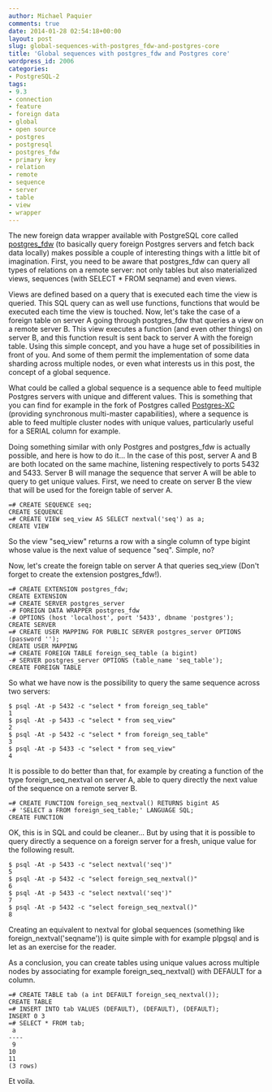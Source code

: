 ```yaml
---
author: Michael Paquier
comments: true
date: 2014-01-28 02:54:18+00:00
layout: post
slug: global-sequences-with-postgres_fdw-and-postgres-core
title: 'Global sequences with postgres_fdw and Postgres core'
wordpress_id: 2006
categories:
- PostgreSQL-2
tags:
- 9.3
- connection
- feature
- foreign data
- global
- open source
- postgres
- postgresql
- postgres_fdw
- primary key
- relation
- remote
- sequence
- server
- table
- view
- wrapper
---
```

The new foreign data wrapper available with PostgreSQL core called [postgres\_fdw](http://www.postgresql.org/docs/devel/static/postgres-fdw.html) (to basically query foreign Postgres servers and fetch back data locally) makes possible a couple of interesting things with a little bit of imagination. First, you need to be aware that postgres\_fdw can query all types of relations on a remote server: not only tables but also materialized views, sequences (with SELECT * FROM seqname) and even views.

Views are defined based on a query that is executed each time the view is queried. This SQL query can as well use functions, functions that would be executed each time the view is touched. Now, let's take the case of a foreign table on server A going through postgres\_fdw that queries a view on a remote server B. This view executes a function (and even other things) on server B, and this function result is sent back to server A with the foreign table. Using this simple concept, and you have a huge set of possibilities in front of you. And some of them permit the implementation of some data sharding across multiple nodes, or even what interests us in this post, the concept of a global sequence.

What could be called a global sequence is a sequence able to feed multiple Postgres servers with unique and different values. This is something that you can find for example in the fork of Postgres called [Postgres-XC](https://sourceforge.net/apps/mediawiki/postgres-xc/index.php?title=Main_Page) (providing synchronous multi-master capabilities), where a sequence is able to feed multiple cluster nodes with unique values, particularly useful for a SERIAL column for example.

Doing something similar with only Postgres and postgres\_fdw is actually possible, and here is how to do it... In the case of this post, server A and B are both located on the same machine, listening respectively to ports 5432 and 5433. Server B will manage the sequence that server A will be able to query to get unique values. First, we need to create on server B the view that will be used for the foreign table of server A.

    =# CREATE SEQUENCE seq;
    CREATE SEQUENCE
    =# CREATE VIEW seq_view AS SELECT nextval('seq') as a;
    CREATE VIEW

So the view "seq_view" returns a row with a single column of type bigint whose value is the next value of sequence "seq". Simple, no?

Now, let's create the foreign table on server A that queries seq_view (Don't forget to create the extension postgres\_fdw!).

    =# CREATE EXTENSION postgres_fdw;
    CREATE EXTENSION
    =# CREATE SERVER postgres_server
    -# FOREIGN DATA WRAPPER postgres_fdw
    -# OPTIONS (host 'localhost', port '5433', dbname 'postgres');
    CREATE SERVER
    =# CREATE USER MAPPING FOR PUBLIC SERVER postgres_server OPTIONS (password '');
    CREATE USER MAPPING
    =# CREATE FOREIGN TABLE foreign_seq_table (a bigint)
    -# SERVER postgres_server OPTIONS (table_name 'seq_table');
    CREATE FOREIGN TABLE

So what we have now is the possibility to query the same sequence across two servers:

    $ psql -At -p 5432 -c "select * from foreign_seq_table"
    1
    $ psql -At -p 5433 -c "select * from seq_view"
    2
    $ psql -At -p 5432 -c "select * from foreign_seq_table"
    3
    $ psql -At -p 5433 -c "select * from seq_view"
    4

It is possible to do better than that, for example by creating a function of the type foreign\_seq\_nextval on server A, able to query directly the next value of the sequence on a remote server B.

    =# CREATE FUNCTION foreign_seq_nextval() RETURNS bigint AS
    -# 'SELECT a FROM foreign_seq_table;' LANGUAGE SQL;
    CREATE FUNCTION

OK, this is in SQL and could be cleaner... But by using that it is possible to query directly a sequence on a foreign server for a fresh, unique value for the following result.

    $ psql -At -p 5433 -c "select nextval('seq')"
    5
    $ psql -At -p 5432 -c "select foreign_seq_nextval()"
    6
    $ psql -At -p 5433 -c "select nextval('seq')"
    7
    $ psql -At -p 5432 -c "select foreign_seq_nextval()"
    8

Creating an equivalent to nextval for global sequences (something like foreign\_nextval('seqname')) is quite simple with for example plpgsql and is let as an exercise for the reader.

As a conclusion, you can create tables using unique values across multiple nodes by associating for example foreign\_seq\_nextval() with DEFAULT for a column.

    =# CREATE TABLE tab (a int DEFAULT foreign_seq_nextval());
    CREATE TABLE
    =# INSERT INTO tab VALUES (DEFAULT), (DEFAULT), (DEFAULT);
    INSERT 0 3
    =# SELECT * FROM tab;
     a
    ----
     9
    10
    11
    (3 rows)

Et voila.
